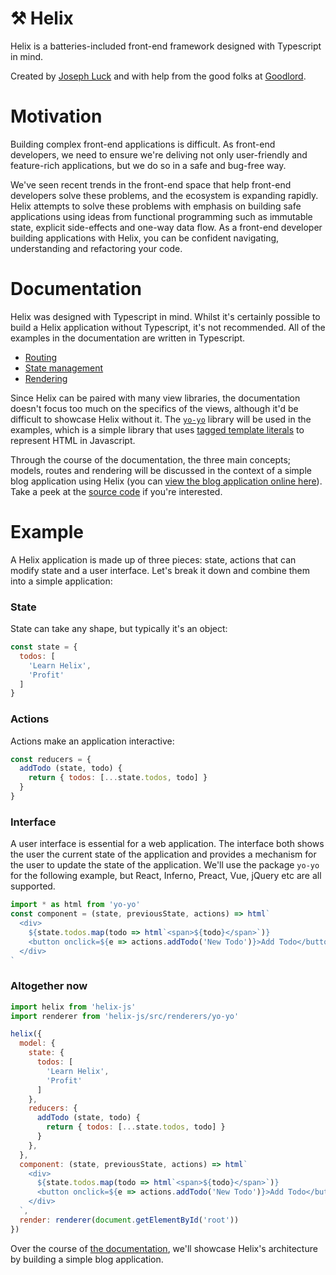 # ⚒ Helix

Helix is a batteries-included front-end framework designed with Typescript in mind.

Created by [Joseph Luck](http://www.josephluck.co.uk/) and with help from the good folks at [Goodlord](http://www.goodlord.co).

# Motivation

Building complex front-end applications is difficult. As front-end developers, we need to ensure we're deliving not only user-friendly and feature-rich applications, but we do so in a safe and bug-free way.

We've seen recent trends in the front-end space that help front-end developers solve these problems, and the ecosystem is expanding rapidly. Helix attempts to solve these problems with emphasis on building safe applications using ideas from functional programming such as immutable state, explicit side-effects and one-way data flow. As a front-end developer building applications with Helix, you can be confident navigating, understanding and refactoring your code.

# Documentation

Helix was designed with Typescript in mind. Whilst it's certainly possible to build a Helix application without Typescript, it's not recommended. All of the examples in the documentation are written in Typescript.

- [Routing](https://josephluck.gitbooks.io/helix/Views/)
- [State management](https://josephluck.gitbooks.io/helix/Models/)
- [Rendering](https://josephluck.gitbooks.io/helix/Rendering/Rendering.html)

Since Helix can be paired with many view libraries, the documentation doesn't focus too much on the specifics of the views, although it'd be difficult to showcase Helix without it. The [`yo-yo`](https://github.com/maxogden/yo-yo) library will be used in the examples, which is a simple library that uses [tagged template literals](https://developer.mozilla.org/en-US/docs/Web/javascript/Reference/Template_literals) to represent HTML in Javascript.

Through the course of the documentation, the three main concepts; models, routes and rendering will be discussed in the context of a simple blog application using Helix (you can [view the blog application online here](http://helix-blog.surge.sh)). Take a peek at the [source code](http://github.com/josephluck/helix/tree/master/examples/blog) if you're interested.

# Example

A Helix application is made up of three pieces: state, actions that can modify state and a user interface. Let's break it down and combine them into a simple application:

### State

State can take any shape, but typically it's an object:

```JavaScript
const state = {
  todos: [
    'Learn Helix',
    'Profit'
  ]
}
```

### Actions

Actions make an application interactive: 

```JavaScript
const reducers = {
  addTodo (state, todo) {
    return { todos: [...state.todos, todo] }
  }
}
```

### Interface

A user interface is essential for a web application. The interface both shows the user the current state of the application and provides a mechanism for the user to update the state of the application. We'll use the package `yo-yo` for the following example, but React, Inferno, Preact, Vue, jQuery etc are all supported.

```JavaScript
import * as html from 'yo-yo'
const component = (state, previousState, actions) => html`
  <div>
    ${state.todos.map(todo => html`<span>${todo}</span>`)}
    <button onclick=${e => actions.addTodo('New Todo')}>Add Todo</button>
  </div>
`
```

### Altogether now

```JavaScript
import helix from 'helix-js'
import renderer from 'helix-js/src/renderers/yo-yo'

helix({
  model: {
    state: {
      todos: [
        'Learn Helix',
        'Profit'
      ]
    },
    reducers: {
      addTodo (state, todo) {
        return { todos: [...state.todos, todo] }
      }
    },
  },
  component: (state, previousState, actions) => html`
    <div>
      ${state.todos.map(todo => html`<span>${todo}</span>`)}
      <button onclick=${e => actions.addTodo('New Todo')}>Add Todo</button>
    </div>
  `,
  render: renderer(document.getElementById('root'))
})
```

Over the course of [the documentation](https://josephluck.gitbooks.io/helix), we'll showcase Helix's architecture by building a simple blog application.
